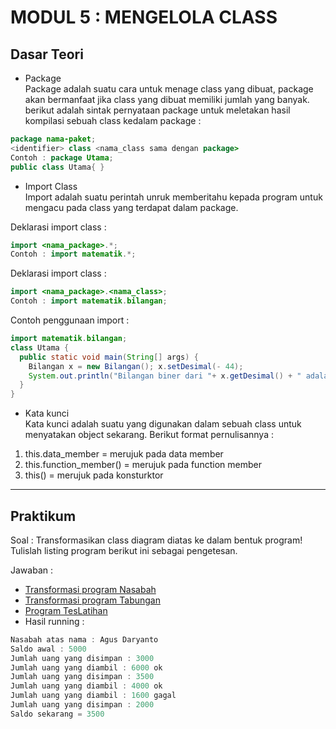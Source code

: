 # MODUL 5 : MENGELOLA CLASS

## Dasar Teori 
* Package\
Package adalah suatu cara untuk menage class yang dibuat, package akan bermanfaat jika class yang dibuat memiliki jumlah yang banyak. berikut adalah sintak pernyataan package untuk meletakan hasil kompilasi sebuah class kedalam package :
```java
package nama-paket;
<identifier> class <nama_class sama dengan package>
Contoh : package Utama;
public class Utama{ }
```
* Import Class\
Import adalah suatu perintah unruk memberitahu kepada program untuk mengacu pada class yang terdapat dalam package.

Deklarasi import class :
```java
import <nama_package>.*;
Contoh : import matematik.*;
```
Deklarasi import class :
```java
import <nama_package>.<nama_class>;
Contoh : import matematik.bilangan;
```
Contoh penggunaan import :
```java
import matematik.bilangan;
class Utama {
  public static void main(String[] args) {
    Bilangan x = new Bilangan(); x.setDesimal(- 44);
    System.out.println("Bilangan biner dari "+ x.getDesimal() + " adalah "+ x.biner()); 
  }
}
```
* Kata kunci\
Kata kunci adalah suatu yang digunakan dalam sebuah class untuk menyatakan object sekarang. Berikut format pernulisannya :
1. this.data_member       = merujuk pada data member
2. this.function_member() = merujuk pada function member
3. this()                 = merujuk pada konsturktor

<hr>

## Praktikum
Soal : 
Transformasikan class diagram diatas ke dalam bentuk program! Tulislah
listing program berikut ini sebagai pengetesan.

Jawaban :
* [Transformasi program Nasabah](https://github.com/elanbagaskoro/20104027_Elan-Bagaskoro_SE04A_Pemrograman2/blob/Modul5/src/Modul5/latihan/Nasabah.java)
* [Transformasi program Tabungan](https://github.com/elanbagaskoro/20104027_Elan-Bagaskoro_SE04A_Pemrograman2/blob/Modul5/src/Modul5/latihan/Tabungan.java)
* [Program TesLatihan](https://github.com/elanbagaskoro/20104027_Elan-Bagaskoro_SE04A_Pemrograman2/blob/Modul5/src/Modul5/latihan/TesLatihan.java)
* Hasil running :
```java
Nasabah atas nama : Agus Daryanto
Saldo awal : 5000
Jumlah uang yang disimpan : 3000
Jumlah uang yang diambil : 6000 ok
Jumlah uang yang disimpan : 3500
Jumlah uang yang diambil : 4000 ok
Jumlah uang yang diambil : 1600 gagal
Jumlah uang yang disimpan : 2000
Saldo sekarang = 3500
```
